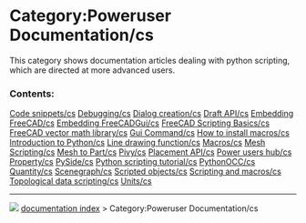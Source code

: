 # Category:Poweruser Documentation/cs
This category shows documentation articles dealing with python scripting, which are directed at more advanced users.

### Contents:

    
  [Code snippets/cs](Code_snippets/cs.md)                         [Debugging/cs](Debugging/cs.md)                                       [Dialog creation/cs](Dialog_creation/cs.md)
  [Draft API/cs](Draft_API/cs.md)                                 [Embedding FreeCAD/cs](Embedding_FreeCAD/cs.md)                       [Embedding FreeCADGui/cs](Embedding_FreeCADGui/cs.md)
  [FreeCAD Scripting Basics/cs](FreeCAD_Scripting_Basics/cs.md)   [FreeCAD vector math library/cs](FreeCAD_vector_math_library/cs.md)   [Gui Command/cs](Gui_Command/cs.md)
  [How to install macros/cs](How_to_install_macros/cs.md)         [Introduction to Python/cs](Introduction_to_Python/cs.md)             [Line drawing function/cs](Line_drawing_function/cs.md)
  [Macros/cs](Macros/cs.md)                                       [Mesh Scripting/cs](Mesh_Scripting/cs.md)                             [Mesh to Part/cs](Mesh_to_Part/cs.md)
  [Pivy/cs](Pivy/cs.md)                                           [Placement API/cs](Placement_API/cs.md)                               [Power users hub/cs](Power_users_hub/cs.md)
  [Property/cs](Property/cs.md)                                   [PySide/cs](PySide/cs.md)                                             [Python scripting tutorial/cs](Python_scripting_tutorial/cs.md)
  [PythonOCC/cs](PythonOCC/cs.md)                                 [Quantity/cs](Quantity/cs.md)                                         [Scenegraph/cs](Scenegraph/cs.md)
  [Scripted objects/cs](Scripted_objects/cs.md)                   [Scripting and macros/cs](Scripting_and_macros/cs.md)                 [Topological data scripting/cs](Topological_data_scripting/cs.md)
  [Units/cs](Units/cs.md)



---
![](images/Right_arrow.png) [documentation index](../README.md) > Category:Poweruser Documentation/cs
